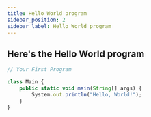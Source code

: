 ```yaml
---
title: Hello World program
sidebar_position: 2
sidebar_label: Hello World program
---
```


## Here's the Hello World program

```jsx title="src/components/Main.java"
// Your First Program

class Main {
    public static void main(String[] args) {
        System.out.println("Hello, World!"); 
    }
}
```
